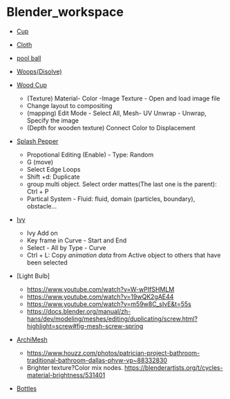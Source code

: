 # Blender_workspace

* [Cup](https://www.youtube.com/watch?v=y__uzGKmxt8)

* [Cloth](https://www.youtube.com/watch?v=Q93pE5jB1Uw)

* [pool ball](https://www.youtube.com/watch?v=csro_0eV0BQ)

* [Woops(Disolve)](https://www.youtube.com/watch?v=Q93pE5jB1Uw)

* [Wood Cup](https://www.youtube.com/watch?v=9PJL0eAuZ_E)
	* (Texture) Material- Color -Image Texture - Open and load image file
	* Change layout to compositing
	* (mapping) Edit Mode - Select All, Mesh- UV Unwrap - Unwrap, Specify the image
	* (Depth for wooden texture) Connect Color to Displacement

* [Splash Pepper](https://www.youtube.com/watch?v=Z-DYaxF_rlk) 
	* Propotional Editing (Enable) - Type: Random
	* G (move)
	* Select Edge Loops 
	* Shift +d: Duplicate
	* group multi object. Select order mattes(The last one is the parent): Ctrl + P 
	* Partical System - Fluid: fluid, domain (particles, boundary), obstacle...

* [Ivy](https://www.youtube.com/watch?v=LshPEGiHsqc)
	* Ivy Add on
	* Key frame in Curve - Start and End
	* Select - All by Type - Curve
	* Ctrl + L: Copy *animation data* from Active object to others that have been selected

* [Light Bulb]
	* https://www.youtube.com/watch?v=W-wPIfSHMLM
	* https://www.youtube.com/watch?v=19wQK2gAE44
	* https://www.youtube.com/watch?v=m59w8C_sIvE&t=55s
	* https://docs.blender.org/manual/zh-hans/dev/modeling/meshes/editing/duplicating/screw.html?highlight=screw#fig-mesh-screw-spring

* [ArchiMesh](https://www.artstation.com/artwork/yXDmQ)
	* https://www.houzz.com/photos/patrician-project-bathroom-traditional-bathroom-dallas-phvw-vp~88332830
	* Brighter texture?Color mix nodes. https://blenderartists.org/t/cycles-material-brightness/531401

* [Bottles](https://www.artstation.com/shubhmehta)
